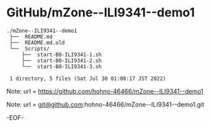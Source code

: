 # GitHub/mZone--ILI9341--demo1

    ./mZone--ILI9341--demo1
     ├──  README.md
     ├──  README.md.old
     └──  Scripts/
         ├──  start-B0-ILI9341-1.sh
         ├──  start-B0-ILI9341-2.sh
         └──  start-B0-ILI9341-3.sh
     
     1 directory, 5 files (Sat Jul 30 01:08:17 JST 2022)


Note: url = https://github.com/hohno-46466/mZone--ILI9341--demo1

Note: url = git@github.com:hohno-46466/mZone--ILI9341--demo1.git

-EOF-

